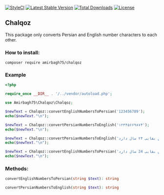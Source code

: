 [![StyleCI](https://github.styleci.io/repos/314990451/shield?branch=main)](https://github.styleci.io/repos/314990451?branch=main) [![Latest Stable Version](https://poser.pugx.org/amirbagh75/chalqoz/v)](//packagist.org/packages/amirbagh75/chalqoz) [![Total Downloads](https://poser.pugx.org/amirbagh75/chalqoz/downloads)](//packagist.org/packages/amirbagh75/chalqoz) [![License](https://poser.pugx.org/amirbagh75/chalqoz/license)](//packagist.org/packages/amirbagh75/chalqoz)

## Chalqoz

This package only converts Persian and English number characters to each other.

### How to install:
```
composer require amirbagh75/chalqoz
```

### Example
```php
<?php

require_once __DIR__ . '/../vendor/autoload.php';

use Amirbagh75\Chalqoz\Chalqoz;

$newText = Chalqoz::convertEnglishNumbersToPersian('123456789');
echo($newText."\n");

$newText = Chalqoz::convertPersianNumbersToEnglish('۱۲۳۴۵۶۶۹۸۷۴');
echo($newText."\n");

$newText = Chalqoz::convertPersianNumbersToEnglish('امیرحسین بقایی ۲۴ سال دارد.');
echo($newText."\n");

$newText = Chalqoz::convertEnglishNumbersToPersian('امیرحسین بقایی 24 سال دارد.');
echo($newText."\n");

```

### Methods:

```php
convertEnglishNumbersToPersian(string $text): string

convertPersianNumbersToEnglish(string $text): string
```
